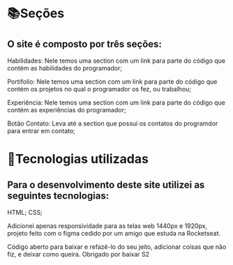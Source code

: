 # 📚Seções

## O site é composto por três seções:

Habilidades: Nele temos uma section com um link para parte do código que contém as habilidades do programador;

Portifolio: Nele temos uma section com um link para parte do código que contém os projetos no qual o programador os fez, ou trabalhou;

Experiência: Nele temos uma section com um link para parte do código que contém as experiências do programador;

Botão Contato: Leva até a section que possui os contatos do programdor para entrar em contato;


# 💼Tecnologias utilizadas


## Para o desenvolvimento deste site utilizei as seguintes tecnologias:

HTML;
CSS;

Adicionei apenas responsividade para as telas web 1440px e 1920px, projeto feito com o figma cedido por um amigo que estuda na Rocketseat.

Código aberto para baixar e refazê-lo do seu jeito, adicionar coisas que não fiz, e deixar como queira. Obrigado por baixar S2
